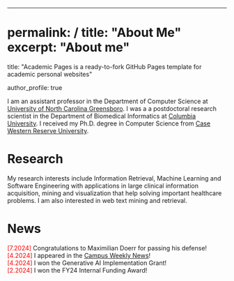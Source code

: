 ---
permalink: /
title: "About Me"
excerpt: "About me"
=======
title: "Academic Pages is a ready-to-fork GitHub Pages template for academic personal websites"

author_profile: true

   
I am an assistant professor in the Department of Computer Science at [University of North Carolina Greensboro](https://compsci.uncg.edu/). I was a a postdoctoral research scientist in the Department of Biomedical Informatics at [Columbia University](https://www.columbia.edu/). I received my Ph.D. degree in Computer Science from [Case Western Reserve University](https://case.edu/). 

Research    
======

My research interests include Information Retrieval, Machine Learning and Software Engineering with applications in large clinical information acquisition, mining and visualization that help solving important healthcare problems. I am also interested in web text mining and retrieval.

News    
======
<span style="color:red">[7.2024]</span> Congratulations to Maximilian Doerr for passing his defense!  
<span style="color:red">[4.2024]</span> I appeared in the [Campus Weekly News](https://www.uncg.edu/research/uncg-computer-scientist-applies-ai-to-health-care/)!  
<span style="color:red">[4.2024]</span> I won the Generative AI Implementation Grant!  
<span style="color:red">[2.2024]</span> I won the FY24 Internal Funding Award!  




